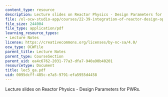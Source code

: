 ```yaml
---
content_type: resource
description: Lecture slides on Reactor Physics - Design Parameters for PWRs.
file: /ol-ocw-studio-app/courses/22-39-integration-of-reactor-design-operations-and-safety-fall-2006/0095dcff485ce7a59791efa5955d4458_lec5_ga.pdf
file_size: 244004
file_type: application/pdf
learning_resource_types:
- Lecture Notes
license: https://creativecommons.org/licenses/by-nc-sa/4.0/
ocw_type: OCWFile
parent_title: Lecture Notes
parent_type: CourseSection
parent_uid: ea4c6762-2031-77a3-dfa7-940a90b40201
resourcetype: Document
title: lec5_ga.pdf
uid: 0095dcff-485c-e7a5-9791-efa5955d4458
---
```

Lecture slides on Reactor Physics - Design Parameters for PWRs.